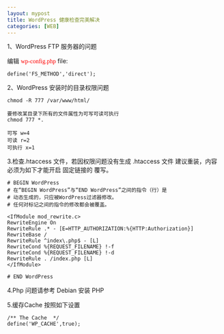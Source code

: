 ```yaml
---
layout: mypost
title: WordPress 健康检查完美解决
categories: [WEB]
---
```



1、WordPress FTP 服务器的问题

编辑 <font face="仿宋" color=red>wp-config.php</font> file:

```
define('FS_METHOD','direct');
```

2、WordPress 安装时的目录权限问题
```
chmod -R 777 /var/www/html/

要修改某目录下所有的文件属性为可写可读可执行
chmod 777 *.

可写 w=4 
可读 r=2 
可执行 x=1 
```
3.检查.htaccess 文件，若因权限问题没有生成 .htaccess 文件 建议重装，内容必须为如下才能开启 固定链接的 覆写。

```
# BEGIN WordPress
# 在“BEGIN WordPress”与“END WordPress”之间的指令（行）是
# 动态生成的，只应被WordPress过滤器修改。
# 任何对标记之间的指令的修改都会被覆盖。

<IfModule mod_rewrite.c>
RewriteEngine On
RewriteRule .* - [E=HTTP_AUTHORIZATION:%{HTTP:Authorization}]
RewriteBase /
RewriteRule ^index\.php$ - [L]
RewriteCond %{REQUEST_FILENAME} !-f
RewriteCond %{REQUEST_FILENAME} !-d
RewriteRule . /index.php [L]
</IfModule>

# END WordPress

```

4.Php 问题请参考 Debian 安装 PHP

5.缓存Cache 按照如下设置


```
/** The Cache  */
define('WP_CACHE',true);
```